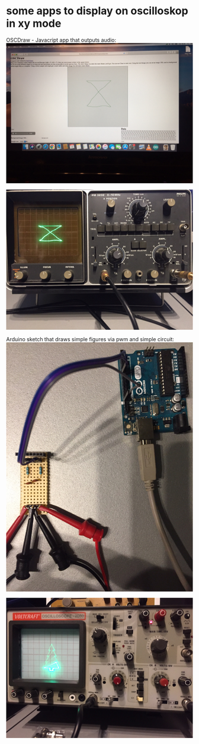 # some apps to display on oscilloskop in xy mode

OSCDraw - Javacript app that outputs audio:
![osc](https://github.com/petersieg/oscilloscope-asteroids/blob/master/oskar_xy/OSCDraw.jpg)

![osc2](https://github.com/petersieg/oscilloscope-asteroids/blob/master/oskar_xy/OSCDraw2.jpg)

Arduino sketch that draws simple figures via pwm and simple circuit:
![axy](https://github.com/petersieg/oscilloscope-asteroids/blob/master/oskar_xy/arduino_xy.jpg)

![axy2](https://github.com/petersieg/oscilloscope-asteroids/blob/master/oskar_xy/arduino_xy2.jpg)

